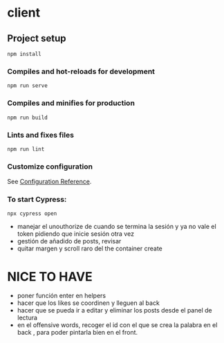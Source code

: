 # client

## Project setup
```
npm install
```

### Compiles and hot-reloads for development
```
npm run serve
```

### Compiles and minifies for production
```
npm run build
```

### Lints and fixes files
```
npm run lint
```

### Customize configuration
See [Configuration Reference](https://cli.vuejs.org/config/).

### To start Cypress:
`npx cypress open`

- manejar el unouthorize de cuando se termina la sesión y ya no vale el token pidiendo que inicie sesión otra vez
- gestión de añadido de posts, revisar
- quitar margen y scroll raro del the container create
# NICE TO HAVE
- poner función enter en helpers
- hacer que los likes se coordinen y lleguen al back
- hacer que se pueda ir a editar y eliminar los posts desde el panel de lectura
- en el offensive words, recoger el id con el que se crea la palabra en el back , para poder pintarla bien en el front.
